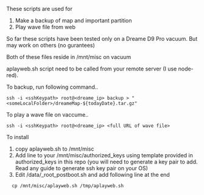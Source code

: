 These scripts are used for 
1. Make a backup of map and important partition
2. Play wave file from web

So far these scripts have been tested only on a Dreame D9 Pro vacuum. But may work on others (no gurantees)

Both of these files reside in /mnt/misc on vacuum

aplayweb.sh script need to be called from your remote server (I use node-red).

To backup, run following command..
```
ssh -i <sshKeypath> root@<dreame_ip> backup > "<someLocalFolder>/dreameMap-${todayDate}.tar.gz"
```
To play a wave file on vaccume.. 

```
ssh -i <sshKeypath> root@<dreame_ip> <full URL of wave file>
```

To install
  1. copy aplayweb.sh to /mnt/misc
  2. Add line to your /mnt/misc/authorized_keys using template provided in authorized_keys in this repo (you will need to generate a key pair to add. Read any guide to generate ssh key pair on your OS)
  3. Edit /data/_root_postboot.sh and add following line at the end
  
```
  cp /mnt/misc/aplayweb.sh /tmp/aplayweb.sh
```
